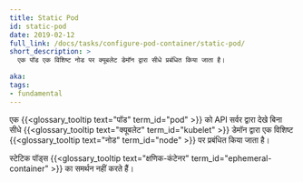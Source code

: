 ```yaml
---
title: Static Pod
id: static-pod
date: 2019-02-12
full_link: /docs/tasks/configure-pod-container/static-pod/
short_description: >
  एक पॉड एक विशिष्ट नोड पर क्यूबलेट डेमॉन द्वारा सीधे प्रबंधित किया जाता है।

aka: 
tags:
- fundamental
---
```

एक {{<glossary_tooltip text="पॉड" term_id="pod" >}} को API सर्वर द्वारा देखे बिना सीधे {{<glossary_tooltip text="क्यूबलेट" term_id="kubelet" >}} डेमॉन द्वारा एक विशिष्ट {{<glossary_tooltip text="नोड" term_id="node" >}} पर प्रबंधित किया जाता है।

<!--more-->



स्टेटिक पॉड्स {{<glossary_tooltip text="क्षणिक-कंटेनर" term_id="ephemeral-container" >}} का समर्थन नहीं करते हैं।